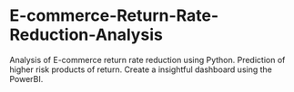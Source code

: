 # E-commerce-Return-Rate-Reduction-Analysis
Analysis of E-commerce return rate reduction using Python.
Prediction of higher risk products of return.
Create a insightful dashboard using the PowerBI.
